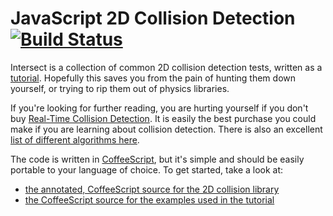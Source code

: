 JavaScript 2D Collision Detection [![Build Status][travis_image]][travis]
=================================

Intersect is a collection of common 2D collision detection tests, written as a
[tutorial][annotated]. Hopefully this saves you from the pain of hunting them
down yourself, or trying to rip them out of physics libraries.

If you're looking for further reading, you are hurting yourself if you don't
buy [Real-Time Collision Detection][rtcd]. It is easily the best purchase you
could make if you are learning about collision detection. There is also an
excellent [list of different algorithms here][algorithms].

The code is written in [CoffeeScript], but it's simple and should be easily
portable to your language of choice. To get started, take a look at:

- [the annotated, CoffeeScript source for the 2D collision library][annotated]
- [the CoffeeScript source for the examples used in the tutorial][examples]

[annotated]: http://noonat.github.io/intersect
[examples]: https://github.com/noonat/intersect/examples.coffee
[rtcd]: http://realtimecollisiondetection.net/
[algorithms]: http://www.realtimerendering.com/intersections.html
[CoffeeScript]: http://jashkenas.github.com/coffee-script/
[travis]: http://travis-ci.org/noonat/intersect
[travis_image]: https://secure.travis-ci.org/noonat/intersect.png?branch=master
